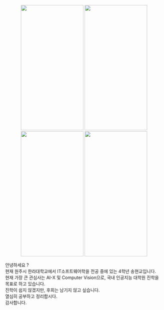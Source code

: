 <p align="center">
  <img src="https://github.com/user-attachments/assets/e27b92d3-8a4a-4a26-be14-da2d18bc1351"  width="200" height="400"/>
  <img src="https://github.com/user-attachments/assets/306846e7-29a2-439e-937b-6f36089ebeea"  width="200" height="400"/>
  <img src="https://github.com/user-attachments/assets/ad18461e-44b3-4dd4-be21-546f9d4f1c75"  width="200" height="400"/>
  <img src="https://github.com/user-attachments/assets/b1195c95-c4d3-40d6-a0d7-c9401ccd50d4"  width="200" height="400"/>
</p>

안녕하세요 ?<br>
현재 원주시 한라대학교에서 IT소프트웨어학을 전공 중에 있는 4학년 송현교입니다.<br>
현재 가장 큰 관심사는 AI-X 및 Computer Vision으로, 국내 인공지능 대학원 진학을 목표로 하고 있습니다.<br>
진학이 쉽지 않겠지만, 후회는 남기지 않고 싶습니다.<br>
열심히 공부하고 정리합시다.<br>
감사합니다.<br>

